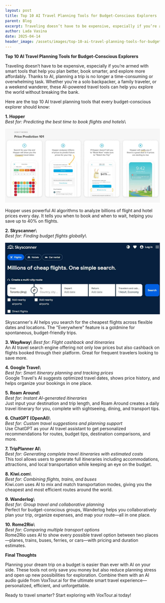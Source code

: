 ```yaml
---
layout: post
title: Top 10 AI Travel Planning Tools for Budget-Conscious Explorers
parent: Blog
excerpt: Traveling doesn’t have to be expensive, especially if you’re armed with smart tools that help you plan better, book smarter, and explore more affordably. Thanks to AI, planning a trip is no longer a time-consuming or overwhelming task. Whether you're a solo backpacker, a family traveler, or a weekend wanderer, these AI-powered travel tools can help you explore the world without breaking the bank.
author: Lada Vasina
date: 2025-04-14
header_image: /assets/images/top-10-ai-travel-planning-tools-for-budget-conscious-explorers.jpg
---
```

**Top 10 AI Travel Planning Tools for Budget-Conscious Explorers**

Traveling doesn’t have to be expensive, especially if you’re armed with smart tools that help you plan better, book smarter, and explore more affordably. Thanks to AI, planning a trip is no longer a time-consuming or overwhelming task. Whether you're a solo backpacker, a family traveler, or a weekend wanderer, these AI-powered travel tools can help you explore the world without breaking the bank.

Here are the top 10 AI travel planning tools that every budget-conscious explorer should know:


**1. Hopper**\
*Best for: Predicting the best time to book flights and hotels*\

![Hopper - how it works?](/assets/images/top-10-ai-travel-planning-tools-for-budget-conscious-explorers-hopper.jpg)

Hopper uses powerful AI algorithms to analyze billions of flight and hotel prices every day. It tells you when to book and when to wait, helping you save up to 40% on flights.

**2. Skyscanner**\  
*Best for: Finding budget flights globally*\

![Hopper - how it works?](/assets/images/top-10-ai-travel-planning-tools-for-budget-conscious-explorers-skyscanner.jpg)

Skyscanner's AI helps you search for the cheapest flights across flexible dates and locations. The "Everywhere" feature is a goldmine for spontaneous, budget-friendly trips.

**3. WayAway**\ 
*Best for: Flight cashback and itineraries*\
An AI travel search engine offering not only low prices but also cashback on flights booked through their platform. Great for frequent travelers looking to save more.

**4. Google Travel**\  
*Best for: Smart itinerary planning and tracking prices*\
Google Travel's AI suggests optimized travel dates, shows price history, and helps organize your bookings in one place.

**5. Roam Around**\  
*Best for: Instant AI-generated itineraries*\
Just input your destination and trip length, and Roam Around creates a daily travel itinerary for you, complete with sightseeing, dining, and transport tips.

**6. ChatGPT (OpenAI)**\  
*Best for: Custom travel suggestions and planning support*\
Use ChatGPT as your AI travel assistant to get personalized recommendations for routes, budget tips, destination comparisons, and more.

**7. TripPlanner AI**\  
*Best for: Generating complete travel itineraries with estimated costs*\
This tool allows users to generate full itineraries including accommodations, attractions, and local transportation while keeping an eye on the budget.

**8. Kiwi.com**\  
*Best for: Combining flights, trains, and buses*\
Kiwi.com uses AI to mix and match transportation modes, giving you the cheapest and most efficient routes around the world.

**9. Wanderlog**\  
*Best for: Group travel and collaborative planning*\
Perfect for budget-conscious groups, Wanderlog helps you collaboratively plan your trip, organize expenses, and map your route—all in one place.

**10. Rome2Rio**\  
*Best for: Comparing multiple transport options*\
Rome2Rio uses AI to show every possible travel option between two places—planes, trains, buses, ferries, or cars—with pricing and duration estimates.


**Final Thoughts**

Planning your dream trip on a budget is easier than ever with AI on your side. These tools not only save you money but also reduce planning stress and open up new possibilities for exploration. Combine them with an AI audio guide from VoxTour.ai for the ultimate smart travel experience—personalized, efficient, and unforgettable.

Ready to travel smarter? Start exploring with VoxTour.ai today!


